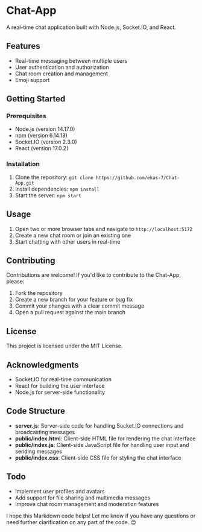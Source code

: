**Chat-App**
================

A real-time chat application built with Node.js, Socket.IO, and React.

**Features**
------------

* Real-time messaging between multiple users
* User authentication and authorization
* Chat room creation and management
* Emoji support

**Getting Started**
---------------

### Prerequisites

* Node.js (version 14.17.0)
* npm (version 6.14.13)
* Socket.IO (version 2.3.0)
* React (version 17.0.2)

### Installation

1. Clone the repository: `git clone https://github.com/ekas-7/Chat-App.git`
3. Install dependencies: `npm install`
4. Start the server: `npm start`

**Usage**
-----

1. Open two or more browser tabs and navigate to `http://localhost:5172`
2. Create a new chat room or join an existing one
3. Start chatting with other users in real-time

**Contributing**
------------

Contributions are welcome! If you'd like to contribute to the Chat-App, please:

1. Fork the repository
2. Create a new branch for your feature or bug fix
3. Commit your changes with a clear commit message
4. Open a pull request against the main branch

**License**
-------

This project is licensed under the MIT License.

**Acknowledgments**
---------------

* Socket.IO for real-time communication
* React for building the user interface
* Node.js for server-side functionality

**Code Structure**
-----------------

* **server.js**: Server-side code for handling Socket.IO connections and broadcasting messages
* **public/index.html**: Client-side HTML file for rendering the chat interface
* **public/index.js**: Client-side JavaScript file for handling user input and sending messages
* **public/index.css**: Client-side CSS file for styling the chat interface

**Todo**
-----

* Implement user profiles and avatars
* Add support for file sharing and multimedia messages
* Improve chat room management and moderation features

I hope this Markdown code helps! Let me know if you have any questions or need further clarification on any part of the code. 😊
